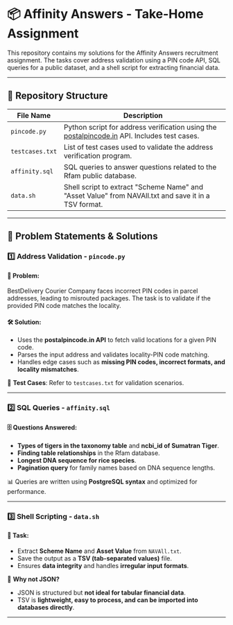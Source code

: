 # 📦 Affinity Answers - Take-Home Assignment

This repository contains my solutions for the Affinity Answers recruitment assignment. The tasks cover address validation using a PIN code API, SQL queries for a public dataset, and a shell script for extracting financial data.

---

## 📂 Repository Structure

| File Name         | Description |
|------------------|-------------|
| `pincode.py`      | Python script for address verification using the [postalpincode.in](https://postalpincode.in/Api-Details) API. Includes test cases. |
| `testcases.txt`   | List of test cases used to validate the address verification program. |
| `affinity.sql`    | SQL queries to answer questions related to the Rfam public database. |
| `data.sh`         | Shell script to extract "Scheme Name" and "Asset Value" from NAVAll.txt and save it in a TSV format. |

---

## 🚀 Problem Statements & Solutions

### 1️⃣ Address Validation - `pincode.py`
#### 📌 Problem:
BestDelivery Courier Company faces incorrect PIN codes in parcel addresses, leading to misrouted packages. The task is to validate if the provided PIN code matches the locality.

#### 🛠️ Solution:
- Uses the **postalpincode.in API** to fetch valid locations for a given PIN code.
- Parses the input address and validates locality-PIN code matching.
- Handles edge cases such as **missing PIN codes, incorrect formats, and locality mismatches**.

📄 **Test Cases**: Refer to `testcases.txt` for validation scenarios.

---

### 2️⃣ SQL Queries - `affinity.sql`
#### 🗄️ Questions Answered:
- **Types of tigers in the taxonomy table** and **ncbi_id of Sumatran Tiger**.
- **Finding table relationships** in the Rfam database.
- **Longest DNA sequence for rice species**.
- **Pagination query** for family names based on DNA sequence lengths.

📊 Queries are written using **PostgreSQL syntax** and optimized for performance.

---

### 3️⃣ Shell Scripting - `data.sh`
#### 📑 Task:
- Extract **Scheme Name** and **Asset Value** from `NAVAll.txt`.
- Save the output as a **TSV (tab-separated values)** file.
- Ensures **data integrity** and handles **irregular input formats**.

🔄 **Why not JSON?**  
- JSON is structured but **not ideal for tabular financial data**.
- TSV is **lightweight, easy to process, and can be imported into databases directly**.

---
